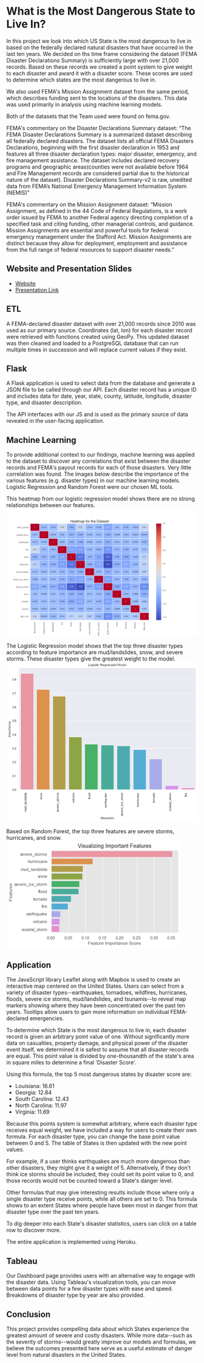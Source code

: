 # What is the Most Dangerous State to Live In?
In this project we look into which US State is the most dangerous to live in based on the federally declared natural disasters that have occurred in the last ten years. We decided on ths time frame considering the dataset (FEMA Disaster Declarations Summary) is sufficiently large with over 21,000 records. Based on these records we created a point system to give weight to each disaster and award it with a disaster score. These scores are used to determine which states are the most dangerous to live in.

We also used FEMA's Mission Assignment dataset from the same period, which describes funding sent to the locations of the disasters. This data was used primarily in analysis using machine learning models.

Both of  the datasets that the Team used were found on fema.gov.

FEMA's commentary on the Disaster Declarations Summary dataset:
“The FEMA Disaster Declarations Summary is a summarized dataset describing all federally declared disasters. The dataset lists all official FEMA Disasters Declarations, beginning with the first disaster declaration in 1953 and features all three disaster declaration types: major disaster, emergency, and fire management assistance. The dataset includes declared recovery programs and geographic areas(counties were not available before 1964 and Fire Management records are considered partial due to the historical nature of the dataset). Disaster Declarations Summary-v2 is raw, unedited data from FEMA’s National Emergency Management Information System (NEMIS)”

FEMA's commentary on the Mission Assignment dataset:
“Mission Assignment, as defined in the 44 Code of Federal Regulations, is a work order issued by FEMA to another Federal agency directing completion of a specified task and citing funding, other managerial controls, and guidance. Mission Assignments are essential and powerful tools for federal emergency management under the Stafford Act. Mission Assignments are distinct because they allow for deployment, employment and assistance from the full range of federal resources to support disaster needs.” 

## Website and Presentation Slides
- [Website](https://natural-disaster-analysis.herokuapp.com/)
- [Presentation Link](https://docs.google.com/presentation/d/1hf62hA5lI5pDgIPthLenRxxkLpOZf36w3VvTkHR4zUw/edit#slide=id.ge726d615ea_0_0)
 

## ETL
A FEMA-declared disaster dataset with over 21,000 records since 2010 was used as our primary source. Coordinates (lat, lon) for each disaster record were retrieved with functions created using GeoPy. This updated dataset was then cleaned and loaded to a PostgreSQL database that can run multiple times in succession and will replace current values if they exist.

## Flask
A Flask application is used to select data from the database and generate a JSON file to be called through our API. Each disaster record has a unique ID and includes data for date, year, state, county, latitude, longitude, disaster type, and disaster description.

The API interfaces with our JS and is used as the primary source of data revealed in the user-facing application.

## Machine Learning
To provide additional context to our findings, machine learning was applied to the dataset to discover any correlations that exist between the disaster records and FEMA's payout records for each of those disasters. Very little correlation was found. The images below describe the importance of the various features (e.g. disaster types) in our machine learning models. Logistic Regression and Random Forest were our chosen ML tools.

This heatmap from our logistic regression model shows there are no strong relationships between our features.
![dataset_heatmap.png](app/static/assets/images/dataset_heatmap.png)

The Logistic Regression model shows that the top three disaster types according to feature importance are mud/landslides, snow, and severe storms. These disaster types give the greatest weight to the model.
![logistic_regression_name.png](app/static/assets/images/logistic_regression_name.png)

Based on Random Forest, the top three features are severe storms, hurricanes, and snow.
![important_features.png](app/static/assets/images/important_features.png)

## Application
The JavaScript library Leaflet along with Mapbox is used to create an interactive map centered on the United States. Users can select from a variety of disaster types--earthquakes, tornadoes, wildfires, hurricanes, floods, severe ice storms, mud/landslides, and tsunamis--to reveal map markers showing where they have been concentrated over the past ten years. Tooltips allow users to gain more information on individual FEMA-declared emergencies.

To determine which State is the most dangerous to live in, each disaster record is given an arbitrary point value of one. Without significantly more data on casualties, property damage, and physical power of the disaster event itself, we determined it is safest to assume that all disaster records are equal. This point value is divided by one-thousandth of the state's area in square miles to determine a final 'Disaster Score'.

Using this formula, the top 5 most dangerous states by disaster score are:

- Louisiana: 16.61
- Georgia: 12.84
- South Carolina: 12.43
- North Carolina: 11.97
- Virginia: 11.69

Because this points system is somewhat arbitrary, where each disaster type receives equal weight, we have included a way for users to create their own formula. For each disaster type, you can change the base point value between 0 and 5. The table of States is then updated with the new point values.

For example, if a user thinks earthquakes are much more dangerous than other disasters, they might give it a weight of 5. Alternatively, if they don't think ice storms should be included, they could set its point value to 0, and those records would not be counted toward a State's danger level.

Other formulas that may give interesting results include those where only a single disaster type receive points, while all others are set to 0. This formula shows to an extent States where people have been most in danger from that disaster type over the past ten years.

To dig deeper into each State's disaster statistics, users can click on a table row to discover more.

The entire application is implemented using Heroku.

## Tableau
Our Dashboard page provides users with an alternative way to engage with the disaster data. Using Tableau's visualization tools, you can move between data points for a few disaster types with ease and speed. Breakdowns of disaster type by year are also provided.

## Conclusion
This project provides compelling data about which States experience the greatest amount of severe and costly disasters. While more data--such as the severity of storms--would greatly improve our models and formulas, we believe the outcomes presented here serve as a useful estimate of danger level from natural disasters in the United States.
